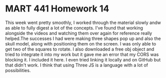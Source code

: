 # MART 441 Homework 14
This week went pretty smoothly, I worked through the material slowly andw as able to fully digest a lot of the concepts. I've found that working alongside the videos and watching them over again for reference really helped.The successes I had were making three shapes pop up and also the skull model, along with positioning them on the screen. I was only able to get two of the squares to rotate. I also downloaded a free obj object and tried to integrate it into my work but it gave me an error that my CORS was blocking it. I included it here. I even tried linking it locally and on GitHub but that didn't work. I think that using Three JS is a language with a lot of possibilities. 